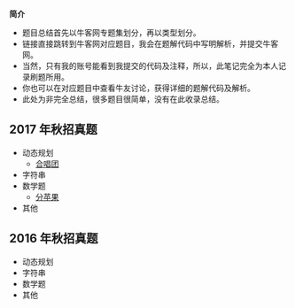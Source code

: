 **简介**
* 题目总结首先以牛客网专题集划分，再以类型划分。
* 链接直接跳转到牛客网对应题目，我会在题解代码中写明解析，并提交牛客网。
* 当然，只有我的账号能看到我提交的代码及注释，所以，此笔记完全为本人记录刷题所用。
* 你也可以在对应题目中查看牛友讨论，获得详细的题解代码及解析。
* 此处为非完全总结，很多题目很简单，没有在此收录总结。
## 2017 年秋招真题
* 动态规划
  * [合唱团](https://www.nowcoder.com/practice/661c49118ca241909add3a11c96408c8?tpId=85&tqId=29830&tPage=1&rp=1&ru=/ta/2017test&qru=/ta/2017test/question-ranking)
* 字符串
* 数学题
  * [分苹果](https://www.nowcoder.com/practice/a174820de48147d489f64103af152709?tpId=85&tqId=29834&rp=1&ru=/ta/2017test&qru=/ta/2017test/question-ranking)
* 其他
## 2016 年秋招真题
* 动态规划
* 字符串
* 数学题
* 其他
